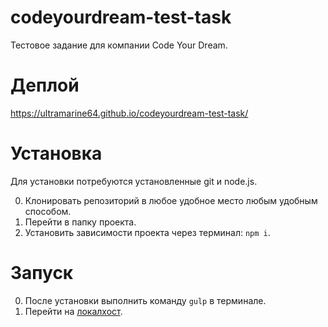 # codeyourdream-test-task

Тестовое задание для компании Code Your Dream.

# Деплой
https://ultramarine64.github.io/codeyourdream-test-task/

# Установка
Для установки потребуются установленные git и node.js.

0. Клонировать репозиторий в любое удобное место любым удобным способом.
1. Перейти в папку проекта.
2. Установить зависимости проекта через терминал: `npm i`.

# Запуск

0. После установки выполнить команду `gulp` в терминале.
1. Перейти на [локалхост](http://localhost:3000).
